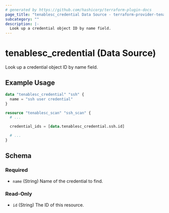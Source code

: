 ```yaml
---
# generated by https://github.com/hashicorp/terraform-plugin-docs
page_title: "tenablesc_credential Data Source - terraform-provider-tenablesc"
subcategory: ""
description: |-
  Look up a credential object ID by name field.
---
```


# tenablesc_credential (Data Source)

Look up a credential object ID by name field.

## Example Usage

```terraform
data "tenablesc_credential" "ssh" {
  name = "ssh user credential"
}

resource "tenablesc_scan" "ssh_scan" {
  # ...

  credential_ids = [data.tenablesc_credential.ssh.id]

  # ...
}
```

<!-- schema generated by tfplugindocs -->
## Schema

### Required

- `name` (String) Name of the credential to find.

### Read-Only

- `id` (String) The ID of this resource.
